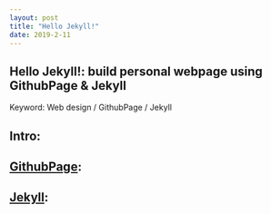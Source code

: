 ```yaml
---
layout: post
title: "Hello Jekyll!"
date: 2019-2-11
---
```


## Hello Jekyll!: build personal webpage using GithubPage & Jekyll
Keyword: Web design / GithubPage / Jekyll

## Intro: 

## [GithubPage](https://pages.github.com/): 

## [Jekyll](https://jekyllrb.com/):
